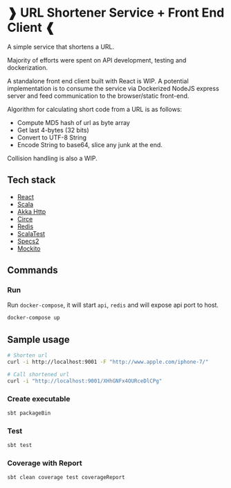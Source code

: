 # ❱ URL Shortener Service + Front End Client ❰

A simple service that shortens a URL.

Majority of efforts were spent on API development, testing and dockerization.

A standalone front end client built with React is WIP.  A potential implementation is to consume the service via Dockerized NodeJS express server and feed communication to the browser/static front-end.

Algorithm for calculating short code from a URL is as follows:
- Compute MD5 hash of url as byte array
- Get last 4-bytes (32 bits)
- Convert to UTF-8 String
- Encode String to base64, slice any junk at the end.

Collision handling is also a WIP.


## Tech stack
- [React](https://reactjs.org/)
- [Scala](https://www.scala-lang.org/)
- [Akka Http](https://github.com/akka/akka-http)
- [Circe](https://github.com/circe/circe)
- [Redis](https://github.com/antirez/redis)
- [ScalaTest](http://www.scalatest.org/)
- [Specs2](https://github.com/etorreborre/specs2)
- [Mockito](https://github.com/mockito/mockito)

## Commands

### Run

Run `docker-compose`, it will start `api`, `redis` and will expose api port to host.

```sh
docker-compose up
```

## Sample usage

```sh
# Shorten url
curl -i http://localhost:9001 -F "http://www.apple.com/iphone-7/"

# Call shortened url
curl -i "http://localhost:9001/XHhGNFx4OURceDlCPg"

```

### Create executable

```sh
sbt packageBin
```

### Test

```sh
sbt test
```

### Coverage with Report

```sh
sbt clean coverage test coverageReport
```

